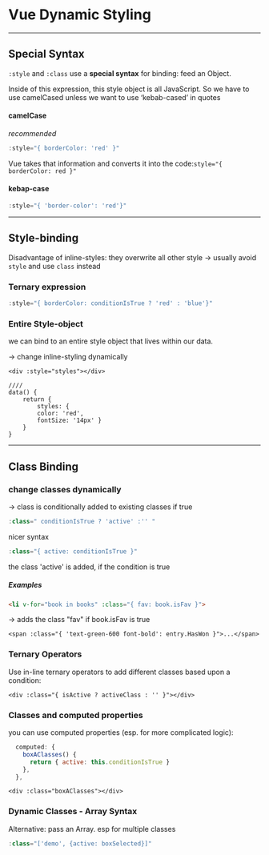 # Vue Dynamic Styling



------



## Special Syntax

`:style` and `:class` use a **special syntax** for binding: feed an Object.

Inside of this expression, this style object is all JavaScript. So we have to use camelCased unless we want to use ‘kebab-cased’ in quotes

#### camelCase

*recommended*

```js
:style="{ borderColor: 'red' }"
```

Vue takes that information and converts it into the code:`style="{ borderColor: red }"`

#### kebap-case

```js
:style="{ 'border-color': 'red'}"
```

------

## Style-binding

Disadvantage of inline-styles: they overwrite all other style -> usually avoid `style` and use `class` instead

### Ternary expression

```js
:style="{ borderColor: conditionIsTrue ? 'red' : 'blue'}"
```

### Entire Style-object

we can bind to an entire style object that lives within our data.

-> change inline-styling dynamically

```vue
<div :style="styles"></div>

//// 
data() { 
	return { 
		styles: { 
		color: 'red', 
		fontSize: '14px' }
	} 
}
```

------

## Class Binding

### change classes dynamically

-> class is conditionally added to existing classes if true

```js
:class=" conditionIsTrue ? 'active' :'' "
```

nicer syntax

```js
:class="{ active: conditionIsTrue }"
```

the class 'active' is added, if the condition is true

##### Examples

```html
<li v-for="book in books" :class="{ fav: book.isFav }">
```

-> adds the class "fav" if book.isFav is true

```vue
<span :class="{ 'text-green-600 font-bold': entry.HasWon }">...</span> 
```



### Ternary Operators

Use in-line ternary operators to add different classes based upon a condition:

```vue
<div :class="{ isActive ? activeClass : '' }"></div>
```

### Classes and computed properties

you can use computed properties (esp. for more complicated logic):

```js
  computed: {
    boxAClasses() {
      return { active: this.conditionIsTrue }
    },
  },
```

```vue
<div :class="boxAClasses"></div>
```

### Dynamic Classes - Array Syntax

Alternative: pass an Array. esp for multiple classes

```js
:class="['demo', {active: boxSelected}]"
```

